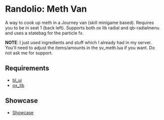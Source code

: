 # Randolio: Meth Van

A way to cook up meth in a Journey van (skill minigame based). Requires you to be in seat 1 (back left). Supports both ox lib radial and qb-radialmenu and uses a statebag for the particle fx.

**NOTE**: I just used ingredients and stuff which I already had in my server. You'll need to adjust the items/amounts in the sv_meth.lua if you want. Do not ask me for support.

## Requirements

* [bl_ui](https://github.com/Byte-Labs-Project/bl_ui)
* [ox_lib](https://github.com/overextended/ox_lib/releases/tag/v3.16.2)

## Showcase
* [Showcase](https://streamable.com/kz1bok)

